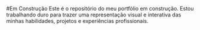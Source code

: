 #Em Construção
Este é o repositório do meu portfólio em construção. Estou trabalhando duro para trazer uma representação visual e interativa das minhas habilidades, projetos e experiências profissionais.

